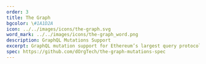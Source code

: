 ```yaml
---
order: 3
title: The Graph
bgcolor: \#1A1D2A
icon: ../../images/icons/the-graph.svg
word_mark: ../../images/icons/the-graph_word.png
description: GraphQL Mutations Support
excerpt: GraphQL mutation support for Ethereum’s largest query protocol.
spec: https://github.com/dOrgTech/the-graph-mutations-spec
---
```

